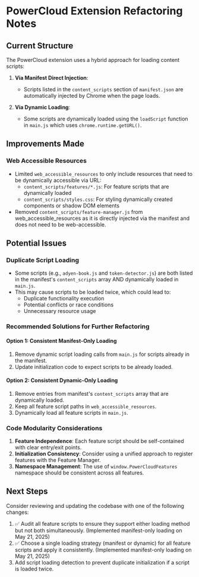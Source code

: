 # PowerCloud Extension Refactoring Notes

## Current Structure

The PowerCloud extension uses a hybrid approach for loading content scripts:

1. **Via Manifest Direct Injection**:
   - Scripts listed in the `content_scripts` section of `manifest.json` are automatically injected by Chrome when the page loads.

2. **Via Dynamic Loading**:
   - Some scripts are dynamically loaded using the `loadScript` function in `main.js` which uses `chrome.runtime.getURL()`.

## Improvements Made

### Web Accessible Resources
- Limited `web_accessible_resources` to only include resources that need to be dynamically accessible via URL:
  - `content_scripts/features/*.js`: For feature scripts that are dynamically loaded
  - `content_scripts/styles.css`: For styling dynamically created components or shadow DOM elements
- Removed `content_scripts/feature-manager.js` from web_accessible_resources as it is directly injected via the manifest and does not need to be web-accessible.

## Potential Issues

### Duplicate Script Loading
- Some scripts (e.g., `adyen-book.js` and `token-detector.js`) are both listed in the manifest's `content_scripts` array AND dynamically loaded in `main.js`.
- This may cause scripts to be loaded twice, which could lead to:
  - Duplicate functionality execution
  - Potential conflicts or race conditions
  - Unnecessary resource usage

### Recommended Solutions for Further Refactoring

#### Option 1: Consistent Manifest-Only Loading
1. Remove dynamic script loading calls from `main.js` for scripts already in the manifest.
2. Update initialization code to expect scripts to be already loaded.

#### Option 2: Consistent Dynamic-Only Loading
1. Remove entries from manifest's `content_scripts` array that are dynamically loaded.
2. Keep all feature script paths in `web_accessible_resources`.
3. Dynamically load all feature scripts in `main.js`.

### Code Modularity Considerations

1. **Feature Independence**: Each feature script should be self-contained with clear entry/exit points.
2. **Initialization Consistency**: Consider using a unified approach to register features with the Feature Manager.
3. **Namespace Management**: The use of `window.PowerCloudFeatures` namespace should be consistent across all features.

## Next Steps

Consider reviewing and updating the codebase with one of the following changes:

1. ✅ Audit all feature scripts to ensure they support either loading method but not both simultaneously. (Implemented manifest-only loading on May 21, 2025)
2. ✅ Choose a single loading strategy (manifest or dynamic) for all feature scripts and apply it consistently. (Implemented manifest-only loading on May 21, 2025)
3. Add script loading detection to prevent duplicate initialization if a script is loaded twice.